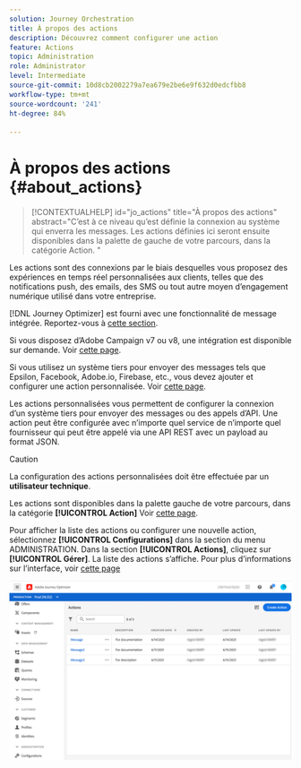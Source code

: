 ```yaml
---
solution: Journey Orchestration
title: À propos des actions
description: Découvrez comment configurer une action
feature: Actions
topic: Administration
role: Administrator
level: Intermediate
source-git-commit: 10d8cb2002279a7ea679e2be6e9f632d0edcfbb8
workflow-type: tm+mt
source-wordcount: '241'
ht-degree: 84%

---
```


# À propos des actions {#about_actions}

>[!CONTEXTUALHELP]
>id="jo_actions"
>title="À propos des actions"
>abstract="C’est à ce niveau qu’est définie la connexion au système qui enverra les messages. Les actions définies ici seront ensuite disponibles dans la palette de gauche de votre parcours, dans la catégorie Action. "

Les actions sont des connexions par le biais desquelles vous proposez des expériences en temps réel personnalisées aux clients, telles que des notifications push, des emails, des SMS ou tout autre moyen d’engagement numérique utilisé dans votre entreprise.

[!DNL Journey Optimizer] est fourni avec une fonctionnalité de message intégrée. Reportez-vous à [cette section](../get-started-content.md).

Si vous disposez d’Adobe Campaign v7 ou v8, une intégration est disponible sur demande. Voir [cette page](../action/acc-action.md).

Si vous utilisez un système tiers pour envoyer des messages tels que Epsilon, Facebook, Adobe.io, Firebase, etc., vous devez ajouter et configurer une action personnalisée. Voir [cette page](../action/about-custom-action-configuration.md).

Les actions personnalisées vous permettent de configurer la connexion d’un système tiers pour envoyer des messages ou des appels d’API. Une action peut être configurée avec n’importe quel service de n’importe quel fournisseur qui peut être appelé via une API REST avec un payload au format JSON.

>[!CAUTION]
>
>La configuration des actions personnalisées doit être effectuée par un **utilisateur technique**.

Les actions sont disponibles dans la palette gauche de votre parcours, dans la catégorie **[!UICONTROL Action]** Voir [cette page](../building-journeys/about-journey-activities.md#action-activities).

Pour afficher la liste des actions ou configurer une nouvelle action, sélectionnez **[!UICONTROL Configurations]** dans la section du menu ADMINISTRATION. Dans la section **[!UICONTROL Actions]**, cliquez sur **[!UICONTROL Gérer]**. La liste des actions s’affiche. Pour plus d’informations sur l’interface, voir [cette page](../user-interface.md)

![](../assets/custom1.png)
